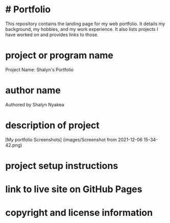# # Portfolio
This repository contains the landing page for my web portfolio. It details my background, my hobbies, and my work experience. It also lists projects I have worked on and provides links to those.

# project or program name
Project Name: Shalyn's Portfolio

# author name
Authored by Shalyn Nyakea

# description of project
[My portfolio Screenshots] (images/Screenshot from 2021-12-06 15-34-42.png)

# project setup instructions

# link to live site on GitHub Pages

# copyright and license information
